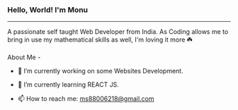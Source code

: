 ### Hello, World! I'm Monu
<hr>
A passionate self taught Web Developer from India. As Coding allows me to bring in use my mathematical skills as well, I'm loving it more ☘️
<br><br>
<!--
**monoMonu/monoMonu** is a ✨ _special_ ✨ repository because its `README.md` (this file) appears on your GitHub profile.
Here are some ideas to get you started:
- 👯 I’m looking to collaborate on ...
- 🤔 I’m looking for help with ...
- 💬 Ask me about ...
- 😄 Pronouns: ...
- ⚡ Fun fact: ...
-->
About Me -

- 🔭 I’m currently working on some Websites Development.
- 🌱 I’m currently learning REACT JS.
  
- 📫 How to reach me: ms88006218@gmail.com

